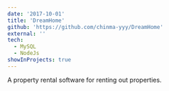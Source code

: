 ```yaml
---
date: '2017-10-01'
title: 'DreamHome'
github: 'https://github.com/chinma-yyy/DreamHome'
external: ''
tech:
  - MySQL
  - NodeJs
showInProjects: true
---
```


A property rental software for renting out properties.
